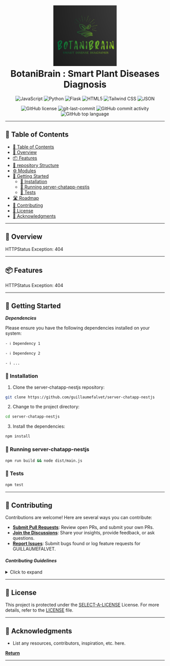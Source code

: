 <div align="center">
<h1 align="center">
<img src="https://github.com/shrivastavaditya/minor/blob/main/Picture1.png" width="200" />
<br>BotaniBrain : Smart Plant Diseases Diagnosis
</h1>
<p align="center">
<img src="https://img.shields.io/badge/JavaScript-F7DF1E.svg?style=flat-square&logo=JavaScript&logoColor=black" alt="JavaScript" />
<img src="https://img.shields.io/badge/Python-3776AB.svg?style=flat-square&logo=Python&logoColor=white" alt="Python" />
<img src="https://img.shields.io/badge/Flask-000000.svg?style=flat-square&logo=Flask&logoColor=white" alt="Flask" />
<img src="https://img.shields.io/badge/HTML5-E34F26.svg?style=flat-square&logo=HTML5&logoColor=white" alt="HTML5" />
<img src="https://img.shields.io/badge/Tailwind%20CSS-38B2AC.svg?style=flat-square&logo=Tailwind%20CSS&logoColor=white" alt="Tailwind CSS" />
<img src="https://img.shields.io/badge/JSON-000000.svg?style=flat-square&logo=JSON&logoColor=white" alt="JSON" />
</p>
<img src="https://img.shields.io/github/license/guillaumefalvet/server-chatapp-nestjs?style=flat-square&color=5D6D7E" alt="GitHub license" />
<img src="https://img.shields.io/github/last-commit/guillaumefalvet/server-chatapp-nestjs?style=flat-square&color=5D6D7E" alt="git-last-commit" />
<img src="https://img.shields.io/github/commit-activity/m/guillaumefalvet/server-chatapp-nestjs?style=flat-square&color=5D6D7E" alt="GitHub commit activity" />
<img src="https://img.shields.io/github/languages/top/guillaumefalvet/server-chatapp-nestjs?style=flat-square&color=5D6D7E" alt="GitHub top language" />
</div>

---

## 📖 Table of Contents
- [📖 Table of Contents](#-table-of-contents)
- [📍 Overview](#-overview)
- [📦 Features](#-features)
- [📂 repository Structure](#-repository-structure)
- [⚙️ Modules](#modules)
- [🚀 Getting Started](#-getting-started)
    - [🔧 Installation](#-installation)
    - [🤖 Running server-chatapp-nestjs](#-running-server-chatapp-nestjs)
    - [🧪 Tests](#-tests)
- [🛣 Roadmap](#-roadmap)
- [🤝 Contributing](#-contributing)
- [📄 License](#-license)
- [👏 Acknowledgments](#-acknowledgments)

---


## 📍 Overview

HTTPStatus Exception: 404

---

## 📦 Features

HTTPStatus Exception: 404

---


## 🚀 Getting Started

***Dependencies***

Please ensure you have the following dependencies installed on your system:

`- ℹ️ Dependency 1`

`- ℹ️ Dependency 2`

`- ℹ️ ...`

### 🔧 Installation

1. Clone the server-chatapp-nestjs repository:
```sh
git clone https://github.com/guillaumefalvet/server-chatapp-nestjs
```

2. Change to the project directory:
```sh
cd server-chatapp-nestjs
```

3. Install the dependencies:
```sh
npm install
```

### 🤖 Running server-chatapp-nestjs

```sh
npm run build && node dist/main.js
```

### 🧪 Tests
```sh
npm test
```

---


## 🤝 Contributing

Contributions are welcome! Here are several ways you can contribute:

- **[Submit Pull Requests](https://github.com/guillaumefalvet/server-chatapp-nestjs/blob/main/CONTRIBUTING.md)**: Review open PRs, and submit your own PRs.
- **[Join the Discussions](https://github.com/guillaumefalvet/server-chatapp-nestjs/discussions)**: Share your insights, provide feedback, or ask questions.
- **[Report Issues](https://github.com/guillaumefalvet/server-chatapp-nestjs/issues)**: Submit bugs found or log feature requests for GUILLAUMEFALVET.

#### *Contributing Guidelines*

<details closed>
<summary>Click to expand</summary>

1. **Fork the Repository**: Start by forking the project repository to your GitHub account.
2. **Clone Locally**: Clone the forked repository to your local machine using a Git client.
   ```sh
   git clone <your-forked-repo-url>
   ```
3. **Create a New Branch**: Always work on a new branch, giving it a descriptive name.
   ```sh
   git checkout -b new-feature-x
   ```
4. **Make Your Changes**: Develop and test your changes locally.
5. **Commit Your Changes**: Commit with a clear and concise message describing your updates.
   ```sh
   git commit -m 'Implemented new feature x.'
   ```
6. **Push to GitHub**: Push the changes to your forked repository.
   ```sh
   git push origin new-feature-x
   ```
7. **Submit a Pull Request**: Create a PR against the original project repository. Clearly describe the changes and their motivations.

Once your PR is reviewed and approved, it will be merged into the main branch.

</details>

---

## 📄 License


This project is protected under the [SELECT-A-LICENSE](https://choosealicense.com/licenses) License. For more details, refer to the [LICENSE](https://choosealicense.com/licenses/) file.

---

## 👏 Acknowledgments

- List any resources, contributors, inspiration, etc. here.

[**Return**](#Top)

---


